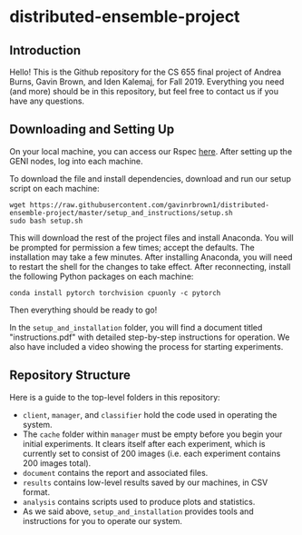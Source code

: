 # distributed-ensemble-project

## Introduction

Hello! 
This is the Github repository for the CS 655 final project of Andrea Burns, Gavin Brown, and Iden Kalemaj, for Fall 2019.
Everything you need (and more) should be in this repository, but feel free to contact us if you have any questions.


## Downloading and Setting Up

On your local machine, you can access our Rspec [here](https://raw.githubusercontent.com/gavinrbrown1/distributed-ensemble-project/master/setup_and_instructions/ensemble_classifier_rspec.xml).
After setting up the GENI nodes, log into each machine.

To download the file and install dependencies, download and run our setup script on each machine:
```
wget https://raw.githubusercontent.com/gavinrbrown1/distributed-ensemble-project/master/setup_and_instructions/setup.sh
sudo bash setup.sh
```
This will download the rest of the project files and install Anaconda.
You will be prompted for permission a few times; accept the defaults. 
The installation may take a few minutes.
After installing Anaconda, you will need to restart the shell for the changes to take effect.
After reconnecting, install the following Python packages on each machine:
```
conda install pytorch torchvision cpuonly -c pytorch
```
Then everything should be ready to go!

In the `setup_and_installation` folder, you will find a document titled "instructions.pdf"  with detailed step-by-step instructions for operation.
We also have included a video showing the process for starting experiments.

## Repository Structure

Here is a guide to the top-level folders in this repository:
* `client`, `manager`, and `classifier` hold the code used in operating the system.
* The `cache` folder within `manager` must be empty before you begin your initial experiments. It clears itself after each experiment, which is currently set to consist of 200 images (i.e. each experiment contains 200 images total).
* `document` contains the report and associated files.
* `results` contains low-level results saved by our machines, in CSV format.
* `analysis` contains scripts used to produce plots and statistics.
* As we said above, `setup_and_installation` provides tools and instructions for you to operate our system.
